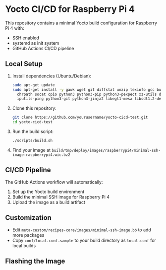 # Yocto CI/CD for Raspberry Pi 4

This repository contains a minimal Yocto build configuration for Raspberry Pi 4 with:
- SSH enabled
- systemd as init system
- GitHub Actions CI/CD pipeline

## Local Setup

1. Install dependencies (Ubuntu/Debian):
   ```bash
   sudo apt-get update
   sudo apt-get install -y gawk wget git diffstat unzip texinfo gcc build-essential \
     chrpath socat cpio python3 python3-pip python3-pexpect xz-utils debianutils \
     iputils-ping python3-git python3-jinja2 libegl1-mesa libsdl1.2-dev pylint3 xterm
   ```

2. Clone this repository:
   ```bash
   git clone https://github.com/yourusername/yocto-cicd-test.git
   cd yocto-cicd-test
   ```

3. Run the build script:
   ```bash
   ./scripts/build.sh
   ```

4. Find your image at `build/tmp/deploy/images/raspberrypi4/minimal-ssh-image-raspberrypi4.wic.bz2`

## CI/CD Pipeline

The GitHub Actions workflow will automatically:
1. Set up the Yocto build environment
2. Build the minimal SSH image for Raspberry Pi 4
3. Upload the image as a build artifact

## Customization

- Edit `meta-custom/recipes-core/images/minimal-ssh-image.bb` to add more packages
- Copy `conf/local.conf.sample` to your build directory as `local.conf` for local builds

## Flashing the Image

